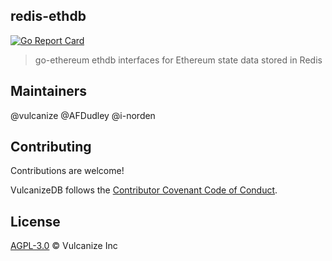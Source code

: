 ## redis-ethdb

[![Go Report Card](https://goreportcard.com/badge/github.com/vulcanize/redis-ethdb)](https://goreportcard.com/report/github.com/vulcanize/redis-ethdb)

> go-ethereum ethdb interfaces for Ethereum state data stored in Redis

## Maintainers
@vulcanize
@AFDudley
@i-norden

## Contributing
Contributions are welcome!

VulcanizeDB follows the [Contributor Covenant Code of Conduct](https://www.contributor-covenant.org/version/1/4/code-of-conduct).

## License
[AGPL-3.0](LICENSE) © Vulcanize Inc
